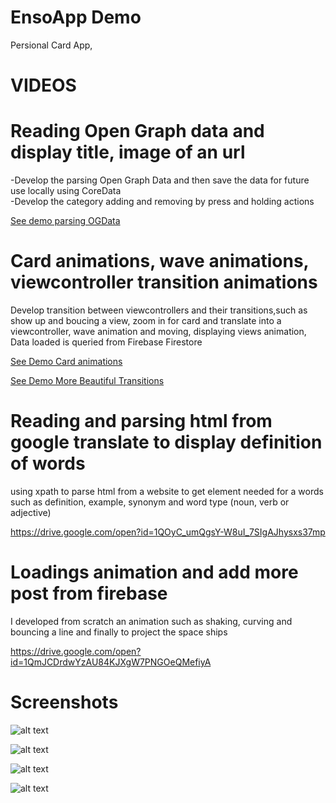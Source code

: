 # EnsoApp Demo
Persional Card App, 

#  VIDEOS

# Reading Open Graph data and display title, image of an url 
-Develop the parsing Open Graph Data and then save the data for future use locally using CoreData  
-Develop the category adding and removing by press and holding actions

[See demo parsing OGData](https://drive.google.com/open?id=17tExCycReTtEJXIwjkXajpaKvdNVow6X)


# Card animations, wave animations, viewcontroller transition animations
Develop transition between viewcontrollers and their transitions,such as show up and boucing a view, zoom in for card and translate into a viewcontroller, wave animation and moving, displaying views animation, Data loaded is queried from Firebase Firestore 

[See Demo Card animations](https://drive.google.com/open?id=1wDREMo968nWHUlbAQKhoAuoCvKWvzAA3)

[See Demo More Beautiful Transitions](https://drive.google.com/open?id=1tYeN083ApkjHwkNgbj_8Cw-OAzv_aNQV)

# Reading and parsing html from google translate to display definition of words
using xpath to parse html from a website to get element needed for a words such as definition, example, synonym and word type (noun, verb or adjective)

https://drive.google.com/open?id=1QOyC_umQgsY-W8uI_7SIgAJhysxs37mp

# Loadings animation and add more post from  firebase

I developed from scratch an animation such as shaking, curving and bouncing a line and finally to project the space ships

https://drive.google.com/open?id=1QmJCDrdwYzAU84KJXgW7PNGOeQMefiyA


#  Screenshots



![alt text](https://github.com/LeDucAnh/EnsoApp/blob/master/1.png)

![alt text](https://github.com/LeDucAnh/EnsoApp/blob/master/4.png)

![alt text](https://github.com/LeDucAnh/EnsoApp/blob/master/2.png)

![alt text](https://github.com/LeDucAnh/EnsoApp/blob/master/3.png)




